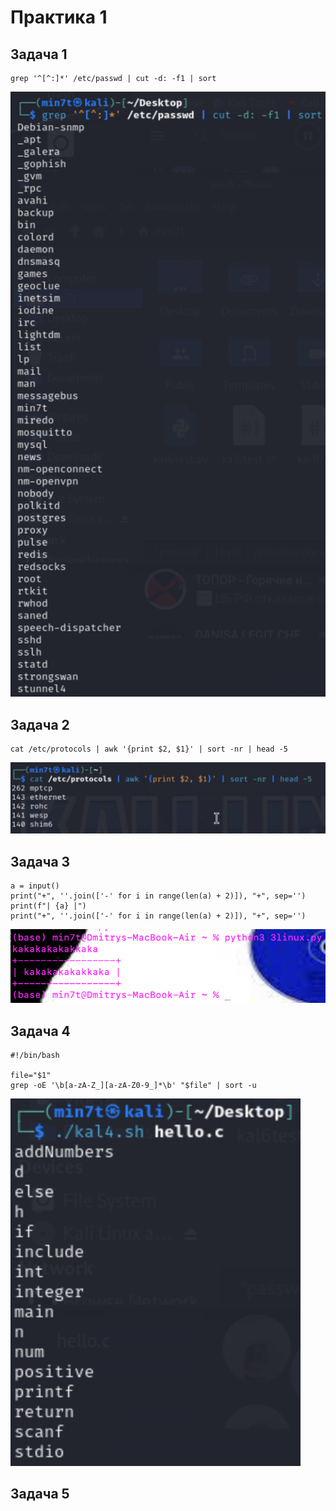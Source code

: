 # Практика 1

## Задача 1

```
grep '^[^:]*' /etc/passwd | cut -d: -f1 | sort
```
![image](https://github.com/mint1524/confUpr/blob/main/prak1/kal1.png)

## Задача 2

```
cat /etc/protocols | awk '{print $2, $1}' | sort -nr | head -5
```
![image](https://github.com/mint1524/confUpr/blob/main/prak1/kal2.png)

## Задача 3

```
a = input()
print("+", ''.join(['-' for i in range(len(a) + 2)]), "+", sep='')
print(f"| {a} |")
print("+", ''.join(['-' for i in range(len(a) + 2)]), "+", sep='')
```
![image](https://github.com/mint1524/confUpr/blob/main/prak1/pics/kal3.png)

## Задача 4

```
#!/bin/bash

file="$1"
grep -oE '\b[a-zA-Z_][a-zA-Z0-9_]*\b' "$file" | sort -u
```
![image](https://github.com/mint1524/confUpr/blob/main/prak1/pics/kal4.png)

## Задача 5

```
